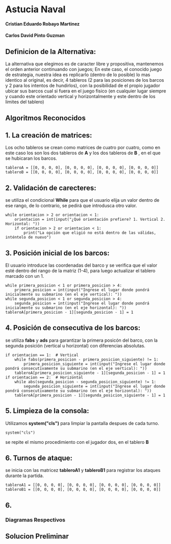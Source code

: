 # Astucia Naval
#### Cristian Eduardo Robayo Martinez
#### Carlos David Pinto Guzman


## Definicion de la Alternativa: 

La alternativa que elegimos es de caracter libre y propositiva, mantenemos el orden anterior continuando con juegos; En este caso, el conocido juego de estrategia, nuestra idea es replicarlo (dentro de lo posible) lo mas identico al original, es decir, 4 tableros (2 para las posiciones de los barcos y 2 para los intentos de hundirlos), con la posibilidad de el propio jugador ubicar sus barcos cual si fuera en el juego fisico (en cualquier lugar siempre y cuando este orientado vertical y horizontalmente y este dentro de los limites del tablero) 

## Algoritmos Reconocidos


## 1. La creación de matrices:
Los ocho tableros se crean como matrices de cuatro por cuatro, como en este caso los son los dos tableros de __A__ y los dos tableros de __B__ , en el que se hubicaran los barcos.
   
```
tableroA = [[0, 0, 0, 0], [0, 0, 0, 0], [0, 0, 0, 0], [0, 0, 0, 0]]
tableroB = [[0, 0, 0, 0], [0, 0, 0, 0], [0, 0, 0, 0], [0, 0, 0, 0]]
```


## 2. Validación de carecteres: 
se utiliza el condicional __While__ para que el usuario elija un valor dentro de ese rango, de lo contrario, se pedirá que introdusca otro valor.

```
while orientacion > 2 or orientacion < 1:
    orientacion = int(input("¿Qué orientación prefiere? 1. Vertical 2. Horizontal: "))
    if orientacion > 2 or orientacion < 1:
        print("La opción que eligió no está dentro de las válidas, inténtelo de nuevo")
```


## 3. Posición inicial de los barcos:
El usuario introduce las coordenadas del barco y se verifica que el valor esté dentro del rango de la matriz (1-4), para luego actualizar el tablero marcado con un 1.

```
while primera_posicion < 1 or primera_posicion > 4:
    primera_posicion = int(input("Ingrese el lugar donde pondrá inicialmente su submarino (en el eje vertical): "))
while segunda_posicion < 1 or segunda_posicion > 4:
    segunda_posicion = int(input("Ingrese el lugar donde pondrá inicialmente su submarino (en el eje horizontal): "))
tableroA[primera_posicion - 1][segunda_posicion - 1] = 1
```


## 4. Posición de consecutiva de los barcos:
se utiliza __fabs__ y __ads__ para garantizar la primera posicón del barco, con la segunda posición (vertical u horizontal)
con diferencias absolutas.

```
if orientacion == 1:  # Vertical
    while fabs(primera_posicion - primera_posicion_siguiente) != 1:
        primera_posicion_siguiente = int(input("Ingrese el lugar donde pondrá consecutivamente su submarino (en el eje vertical): "))
    tableroA[primera_posicion_siguiente - 1][segunda_posicion - 1] = 1
if orientacion == 2:  # Horizontal
    while abs(segunda_posicion - segunda_posicion_siguiente) != 1:
        segunda_posicion_siguiente = int(input("Ingrese el lugar donde pondrá consecutivamente su submarino (en el eje horizontal): "))
    tableroA[primera_posicion - 1][segunda_posicion_siguiente - 1] = 1
```



## 5. Limpieza de la consola:

Utilizamos __system("cls")__ para limpiar la pantalla despues de cada turno.

```
system("cls")
```
se repite el mismo procedimiento con el jugador dos, en el tablero __B__


## 6. Turnos de ataque:
se inicia con las matricez __tableroA1__ y __tableroB1__ para registrar los ataques durante la partida.

```
tableroA1 = [[0, 0, 0, 0], [0, 0, 0, 0], [0, 0, 0, 0], [0, 0, 0, 0]]
tableroB1 = [[0, 0, 0, 0], [0, 0, 0, 0], [0, 0, 0, 0], [0, 0, 0, 0]]
```

## 6. 
### Diagramas Respectivos



## Solucion Preliminar

